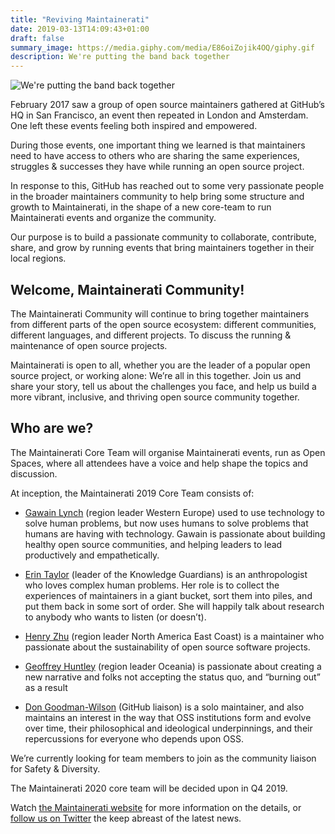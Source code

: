 ```yaml
---
title: "Reviving Maintainerati"
date: 2019-03-13T14:09:43+01:00
draft: false
summary_image: https://media.giphy.com/media/E86oiZojik4OQ/giphy.gif
description: We're putting the band back together
---
```


![We're putting the band back together](https://media.giphy.com/media/E86oiZojik4OQ/giphy.gif)

February 2017 saw a group of open source maintainers gathered at GitHub’s HQ in San Francisco, an event then repeated in London and Amsterdam. One left these events feeling both inspired and empowered.

During those events, one important thing we learned is that maintainers need to have access to others who are sharing the same experiences, struggles & successes they have while running an open source project.

In response to this, GitHub has reached out to some very passionate people in the broader maintainers community to help bring some structure and growth to Maintainerati, in the shape of a new core-team to run Maintainerati events and organize the community.

Our purpose is to build a passionate community to collaborate, contribute, share, and grow by running events that bring maintainers together in their local regions.

## Welcome, Maintainerati Community!

The Maintainerati Community will continue to bring together maintainers from different parts of the open source ecosystem: different communities, different languages, and different projects. To discuss the running & maintenance of open source projects.

Maintainerati is open to all, whether you are the leader of a popular open source project, or working alone: We’re all in this together. Join us and share your story, tell us about the challenges you face, and help us build a more vibrant, inclusive, and thriving open source 
community together.

## Who are we?

The Maintainerati Core Team will organise Maintainerati events, run as Open Spaces, where all attendees have a voice and help shape the topics and discussion.

At inception, the Maintainerati 2019 Core Team consists of:

- [Gawain Lynch](https://github.com/GawainLynch) (region leader Western Europe) used to use technology to solve human problems, but now uses humans to solve problems that humans are having with technology. Gawain is passionate about building healthy open source communities, and helping leaders to lead productively and empathetically.

- [Erin Taylor](https://github.com/erinbtaylor) (leader of the Knowledge Guardians) is an anthropologist who loves complex human problems. Her role is to collect the experiences of maintainers in a giant bucket, sort them into piles, and put them back in some sort of order. She will happily talk about research to anybody who wants to listen (or doesn’t).

- [Henry Zhu](https://github.com/hzoo) (region leader North America East Coast) is a maintainer who passionate about the sustainability of open source software projects.

- [Geoffrey Huntley](https://github.com/ghuntley) (region leader Oceania) is passionate about creating a new narrative and folks not accepting the status quo, and “burning out” as a result

- [Don Goodman-Wilson](https://github.com/DEGoodmanWilson) (GitHub liaison) is a solo maintainer, and also maintains an interest in the way that OSS institutions form and evolve over time, their philosophical and ideological underpinnings, and their repercussions for everyone who depends upon OSS. 

We’re currently looking for team members to join as the community liaison for Safety & Diversity.

The Maintainerati 2020 core team will be decided upon in Q4 2019.

Watch [the Maintainerati website](https://maintainerati.org) for more information on the details, or [follow us on Twitter](https://twitter.com/Maintainerati) the keep abreast of the latest news.
